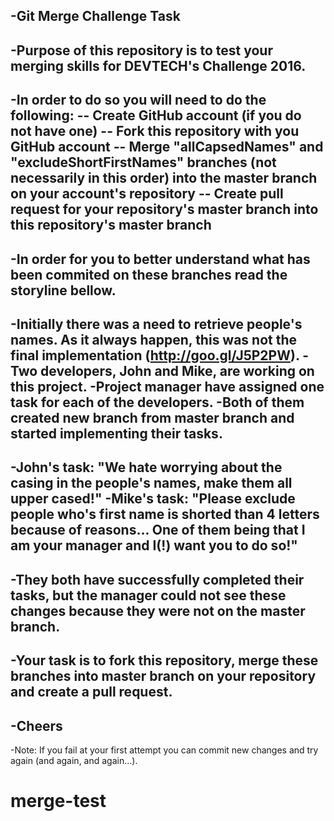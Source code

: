 -Git Merge Challenge Task
 -
 -Purpose of this repository is to test your merging skills for DEVTECH's Challenge 2016.
 -
 -In order to do so you will need to do the following:
 -- Create GitHub account (if you do not have one)
 -- Fork this repository with you GitHub account
 -- Merge "allCapsedNames" and "excludeShortFirstNames" branches (not necessarily in this order) into the master branch on your account's repository
 -- Create pull request for your repository's master branch into this repository's master branch
 -
 -In order for you to better understand what has been commited on these branches read the storyline bellow.
 -
 -Initially there was a need to retrieve people's names. As it always happen, this was not the final implementation (http://goo.gl/J5P2PW).
 -Two developers, John and Mike, are working on this project. 
 -Project manager have assigned one task for each of the developers.
 -Both of them created new branch from master branch and started implementing their tasks.
 -
 -John's task: "We hate worrying about the casing in the people's names, make them all upper cased!"
 -Mike's task: "Please exclude people who's first name is shorted than 4 letters because of reasons... One of them being that I am your manager and I(!) want you to do so!"
 -
 -They both have successfully completed their tasks, but the manager could not see these changes because they were not on the master branch.
 -
 -Your task is to fork this repository, merge these branches into master branch on your repository and create a pull request.
 -
 -Cheers
 -
 -Note: If you fail at your first attempt you can commit new changes and try again (and again, and again...).

# merge-test
